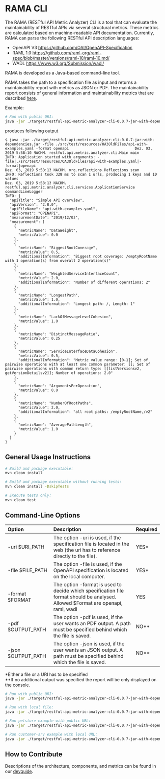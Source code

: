 # RAMA CLI
The RAMA (RESTful API Metric Analyzer) CLI is a tool that can evaluate the maintainability of RESTful APIs via several structural metrics. These metrics are calculated based on machine-readable API documentation.
Currently, RAMA can parse the following RESTful API description languages:
* OpenAPI V3 https://github.com/OAI/OpenAPI-Specification
* RAML 1.0 https://github.com/raml-org/raml-spec/blob/master/versions/raml-10/raml-10.md/
* WADL https://www.w3.org/Submission/wadl/

RAMA is developed as a Java-based command-line tool.

RAMA takes the path to a specification file as input and returns a maintainability report with metrics as JSON or PDF.
The maintainability report consists of general information and  maintainability metrics that are described [here](docs/devguide.md#Metrics).

Example:
```bash
# Run with public URI:
java -jar ./target/restful-api-metric-analyzer-cli-0.0.7-jar-with-dependencies.jar -file ./src/test/resources/OA3OldFiles/api-with-examples.yaml -format openapi
```
produces following output

```
$ java -jar ./target/restful-api-metric-analyzer-cli-0.0.7-jar-with-dependencies.jar -file ./src/test/resources/OA3OldFiles/api-with-examples.yaml -format openapi                              Dez. 03, 2019 5:58:10 NACHM. restful.api.metric.analyzer.cli.Main main
INFO: Application started with arguments: -file|./src/test/resources/OA3OldFiles/api-with-examples.yaml|-format|openapi
Dez. 03, 2019 5:58:13 NACHM. org.reflections.Reflections scan
INFO: Reflections took 328 ms to scan 1 urls, producing 1 keys and 10 values
Dez. 03, 2019 5:58:13 NACHM. restful.api.metric.analyzer.cli.services.ApplicationService commandLineLogger
INFO: {
  "apiTitle": "Simple API overview",
  "apiVersion": "2.0.0",
  "apiFileName": "api-with-examples.yaml",
  "apiFormat": "OPENAPI",
  "measurementDate": "2019/12/03",
  "measurement": [
    {
      "metricName": "DataWeight",
      "metricValue": 0.0
    },
    {
      "metricName": "BiggestRootCoverage",
      "metricValue": 0.5,
      "additionalInformation": "Biggest root coverage: /emptyRootName with 1 operation(s) from overall 2 operation(s)"
    },
    {
      "metricName": "WeightedServiceInterfaceCount",
      "metricValue": 2.0,
      "additionalInformation": "Number of different operations: 2"
    },
    {
      "metricName": "LongestPath",
      "metricValue": 1.0,
      "additionalInformation": "Longest path: /, Length: 1"
    },
    {
      "metricName": "LackOfMessageLevelCohesion",
      "metricValue": 1.0
    },
    {
      "metricName": "DistinctMessageRatio",
      "metricValue": 0.25
    },
    {
      "metricName": "ServiceInterfaceDataCohesion",
      "metricValue": 0.5,
      "additionalInformation": "Metric value range: [0-1]; Set of pairwise operations with at least one common parameter: []; Set of pairwise operations with common return type: [[listVersionsv2, getVersionDetailsv2]]; Number of operations: 2.0"
    },
    {
      "metricName": "ArgumentsPerOperation",
      "metricValue": 0.0
    },
    {
      "metricName": "NumberOfRootPaths",
      "metricValue": 2.0,
      "additionalInformation": "all root paths: /emptyRootName,/v2"
    },
    {
      "metricName": "AveragePathLength",
      "metricValue": 1.0
    }
  ]
}

```



## General Usage Instructions

```bash
# Build and package executable:
mvn clean install

# Build and package executable without running tests:
mvn clean install -DskipTests

# Execute tests only:
mvn clean test
```

## Command-Line Options

| Option        | Description   | Required|
| :-------------|:--------------|:--------|
| -uri $URI_PATH    | The option -uri is used, if the specification file is located in the web (the uri has to reference directly to the file). | YES* 
| -file $FILE_PATH  |  The option -file is used, if the OpenAPI specification is located on the local computer. | YES*
| -format $FORMAT  |  The option -format is used to decide which specification file format should be analysed. Allowed $Format are openapi, raml, wadl | YES
| -pdf $OUTPUT_PATH |  The option -pdf is used, if the user wants an PDF output. A path must be specified behind which the file is saved. | NO** 
| -json $OUTPUT_PATH | The option -json is used, if the user wants an JSON output. A path must be specified behind which the file is saved. | NO**

*Either a file or a URI has to be specified<br>
**If no additional output was specified the report will be only displayed on the console. 

```bash
# Run with public URI:
java -jar ./target/restful-api-metric-analyzer-cli-0.0.7-jar-with-dependencies.jar -uri http://url-to-swagger-file.com -pdf path/to/file.pdf -json path/to/file.json -format openapi

# Run with local file:
java -jar ./target/restful-api-metric-analyzer-cli-0.0.7-jar-with-dependencies.jar -file path/to/file.yaml -pdf path/to/file.pdf -json path/to/file.json -format openapi

# Run petstore example with public URL:
java -jar ./target/restful-api-metric-analyzer-cli-0.0.7-jar-with-dependencies.jar -uri https://raw.githubusercontent.com/OAI/OpenAPI-Specification/master/examples/v3.0/petstore-expanded.yaml -format openapi

# Run customer-srv example with local URL:
java -jar ./target/restful-api-metric-analyzer-cli-0.0.7-jar-with-dependencies.jar -file ./src/test/resources/OA3OldFiles/CustomerSrv-openapi.yaml -format openapi
```


## How to Contribute
Descriptions of the architecture, components, and metrics can be found in our [devguide](docs/devguide.md).
